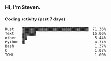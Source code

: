 ### Hi, I'm Steven.

#### Coding activity (past 7 days)
```
Rust    ▓▓▓▓▓▓▓▓▓▓▓▓▓▓▓▓▓▓▓▓▓▓▓▓▓▓▓▓▓▓  71.36%
Text    ▓▓▓▓▓▓                          15.06%
other   ▓▓                               5.44%
Python  ▓                                4.71%
Bash                                     1.37%
C                                        1.07%
TOML                                     1.00%
```
